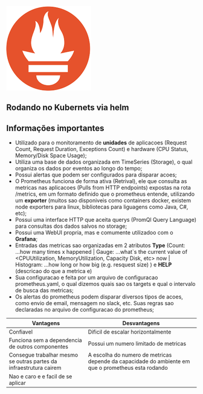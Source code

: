 ![](prometheus.png)

## Rodando no Kubernets via helm


## Informações importantes

* Utilizado para o monitoramento de **unidades** de aplicacoes (Request Count, Request Duration, Exceptions Count) e hardware (CPU Status, Memory/Disk Space Usage);
* Utiliza uma base de dados organizada em TimeSeries (Storage), o qual organiza os dados por eventos ao longo do tempo;
* Possui alertas que podem ser configurados para disparar acoes;
* O Prometheus funciona de forma ativa (Retrival), ele que consulta as metricas nas aplicacoes (Pulls from HTTP endpoints) expostas na rota /metrics, em um formato definido que o prometheus entende, utilizando um **exporter** (muitos sao disponiveis como containers docker, existem node exporters para linux, bibliotecas para liguagens como Java, C#, etc);
* Possui uma interface HTTP que aceita querys (PromQl Query Language) para consultas dos dados salvos no storage;
* Possui uma WebUI propria, mas e comumente utilizadoo com o **Grafana**;
* Entradas das metricas sao organizadas em 2 atributos **Type** (Count: ...how many times x happened | Gauge: ...what`s the current value of <CPUUtilization, MemoryUtilization, Capacity Disk, etc> now | Histogram: ...how long or how big (e.g. resquest size) ) e **HELP** (descricao do que a metrica e)
* Sua configuracao e feita por um arquivo de configuracao prometheus.yaml, o qual dizemos quais sao os targets e qual o intervalo de busca das metricas;
* Os alertas do prometheus podem disparar diversos tipos de acoes, como envio de email, mensagem no slack, etc. Suas regras sao declaradas no arquivo de configuracao do prometheus;


| Vantagens  | Desvantagens  |
|---|---|
| Confiavel  |  Dificil de escalar horizontalmente |
| Funciona sem a dependencia de outros componentes  | Possui um numero limitado de metricas  |
| Consegue trabalhar mesmo se outras partes da infraestrutura cairem  | A escolha do numero de metricas depende da capacidade do ambiente em que o prometheus esta rodando  |
| Nao e caro e e facil de se aplicar  |  |